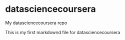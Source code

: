 datasciencecoursera
===================

My datasciencecoursera repo

This is my first markdownd file for datasciencecoursera
